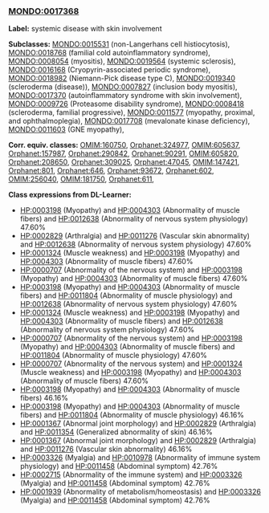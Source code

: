 
### [MONDO:0017368](http://purl.obolibrary.org/obo/MONDO_0017368)
**Label:** systemic disease with skin involvement

**Subclasses:** [MONDO:0015531](http://purl.obolibrary.org/obo/MONDO_0015531) (non-Langerhans cell histiocytosis), [MONDO:0018768](http://purl.obolibrary.org/obo/MONDO_0018768) (familial cold autoinflammatory syndrome), [MONDO:0008054](http://purl.obolibrary.org/obo/MONDO_0008054) (myositis), [MONDO:0019564](http://purl.obolibrary.org/obo/MONDO_0019564) (systemic sclerosis), [MONDO:0016168](http://purl.obolibrary.org/obo/MONDO_0016168) (Cryopyrin-associated periodic syndrome), [MONDO:0018982](http://purl.obolibrary.org/obo/MONDO_0018982) (Niemann-Pick disease type C), [MONDO:0019340](http://purl.obolibrary.org/obo/MONDO_0019340) (scleroderma (disease)), [MONDO:0007827](http://purl.obolibrary.org/obo/MONDO_0007827) (inclusion body myositis), [MONDO:0017370](http://purl.obolibrary.org/obo/MONDO_0017370) (autoinflammatory syndrome with skin involvement), [MONDO:0009726](http://purl.obolibrary.org/obo/MONDO_0009726) (Proteasome disability syndrome), [MONDO:0008418](http://purl.obolibrary.org/obo/MONDO_0008418) (scleroderma, familial progressive), [MONDO:0011577](http://purl.obolibrary.org/obo/MONDO_0011577) (myopathy, proximal, and ophthalmoplegia), [MONDO:0017708](http://purl.obolibrary.org/obo/MONDO_0017708) (mevalonate kinase deficiency), [MONDO:0011603](http://purl.obolibrary.org/obo/MONDO_0011603) (GNE myopathy), 

**Corr. equiv. classes:** [OMIM:160750](http://purl.obolibrary.org/obo/OMIM_160750), [Orphanet:324977](http://www.orpha.net/ORDO/Orphanet_324977), [OMIM:605637](http://purl.obolibrary.org/obo/OMIM_605637), [Orphanet:157987](http://www.orpha.net/ORDO/Orphanet_157987), [Orphanet:290842](http://www.orpha.net/ORDO/Orphanet_290842), [Orphanet:90291](http://www.orpha.net/ORDO/Orphanet_90291), [OMIM:605820](http://purl.obolibrary.org/obo/OMIM_605820), [Orphanet:208650](http://www.orpha.net/ORDO/Orphanet_208650), [Orphanet:309025](http://www.orpha.net/ORDO/Orphanet_309025), [Orphanet:47045](http://www.orpha.net/ORDO/Orphanet_47045), [OMIM:147421](http://purl.obolibrary.org/obo/OMIM_147421), [Orphanet:801](http://www.orpha.net/ORDO/Orphanet_801), [Orphanet:646](http://www.orpha.net/ORDO/Orphanet_646), [Orphanet:93672](http://www.orpha.net/ORDO/Orphanet_93672), [Orphanet:602](http://www.orpha.net/ORDO/Orphanet_602), [OMIM:256040](http://purl.obolibrary.org/obo/OMIM_256040), [OMIM:181750](http://purl.obolibrary.org/obo/OMIM_181750), [Orphanet:611](http://www.orpha.net/ORDO/Orphanet_611), 

**Class expressions from DL-Learner:**

- [HP:0003198](http://purl.obolibrary.org/obo/HP_0003198) (Myopathy) and [HP:0004303](http://purl.obolibrary.org/obo/HP_0004303) (Abnormality of muscle fibers) and [HP:0012638](http://purl.obolibrary.org/obo/HP_0012638) (Abnormality of nervous system physiology) 47.60%
- [HP:0002829](http://purl.obolibrary.org/obo/HP_0002829) (Arthralgia) and [HP:0011276](http://purl.obolibrary.org/obo/HP_0011276) (Vascular skin abnormality) and [HP:0012638](http://purl.obolibrary.org/obo/HP_0012638) (Abnormality of nervous system physiology) 47.60%
- [HP:0001324](http://purl.obolibrary.org/obo/HP_0001324) (Muscle weakness) and [HP:0003198](http://purl.obolibrary.org/obo/HP_0003198) (Myopathy) and [HP:0004303](http://purl.obolibrary.org/obo/HP_0004303) (Abnormality of muscle fibers) 47.60%
- [HP:0000707](http://purl.obolibrary.org/obo/HP_0000707) (Abnormality of the nervous system) and [HP:0003198](http://purl.obolibrary.org/obo/HP_0003198) (Myopathy) and [HP:0004303](http://purl.obolibrary.org/obo/HP_0004303) (Abnormality of muscle fibers) 47.60%
- [HP:0003198](http://purl.obolibrary.org/obo/HP_0003198) (Myopathy) and [HP:0004303](http://purl.obolibrary.org/obo/HP_0004303) (Abnormality of muscle fibers) and [HP:0011804](http://purl.obolibrary.org/obo/HP_0011804) (Abnormality of muscle physiology) and [HP:0012638](http://purl.obolibrary.org/obo/HP_0012638) (Abnormality of nervous system physiology) 47.60%
- [HP:0001324](http://purl.obolibrary.org/obo/HP_0001324) (Muscle weakness) and [HP:0003198](http://purl.obolibrary.org/obo/HP_0003198) (Myopathy) and [HP:0004303](http://purl.obolibrary.org/obo/HP_0004303) (Abnormality of muscle fibers) and [HP:0012638](http://purl.obolibrary.org/obo/HP_0012638) (Abnormality of nervous system physiology) 47.60%
- [HP:0000707](http://purl.obolibrary.org/obo/HP_0000707) (Abnormality of the nervous system) and [HP:0003198](http://purl.obolibrary.org/obo/HP_0003198) (Myopathy) and [HP:0004303](http://purl.obolibrary.org/obo/HP_0004303) (Abnormality of muscle fibers) and [HP:0011804](http://purl.obolibrary.org/obo/HP_0011804) (Abnormality of muscle physiology) 47.60%
- [HP:0000707](http://purl.obolibrary.org/obo/HP_0000707) (Abnormality of the nervous system) and [HP:0001324](http://purl.obolibrary.org/obo/HP_0001324) (Muscle weakness) and [HP:0003198](http://purl.obolibrary.org/obo/HP_0003198) (Myopathy) and [HP:0004303](http://purl.obolibrary.org/obo/HP_0004303) (Abnormality of muscle fibers) 47.60%
- [HP:0003198](http://purl.obolibrary.org/obo/HP_0003198) (Myopathy) and [HP:0004303](http://purl.obolibrary.org/obo/HP_0004303) (Abnormality of muscle fibers) 46.16%
- [HP:0003198](http://purl.obolibrary.org/obo/HP_0003198) (Myopathy) and [HP:0004303](http://purl.obolibrary.org/obo/HP_0004303) (Abnormality of muscle fibers) and [HP:0011804](http://purl.obolibrary.org/obo/HP_0011804) (Abnormality of muscle physiology) 46.16%
- [HP:0001367](http://purl.obolibrary.org/obo/HP_0001367) (Abnormal joint morphology) and [HP:0002829](http://purl.obolibrary.org/obo/HP_0002829) (Arthralgia) and [HP:0011354](http://purl.obolibrary.org/obo/HP_0011354) (Generalized abnormality of skin) 46.16%
- [HP:0001367](http://purl.obolibrary.org/obo/HP_0001367) (Abnormal joint morphology) and [HP:0002829](http://purl.obolibrary.org/obo/HP_0002829) (Arthralgia) and [HP:0011276](http://purl.obolibrary.org/obo/HP_0011276) (Vascular skin abnormality) 46.16%
- [HP:0003326](http://purl.obolibrary.org/obo/HP_0003326) (Myalgia) and [HP:0010978](http://purl.obolibrary.org/obo/HP_0010978) (Abnormality of immune system physiology) and [HP:0011458](http://purl.obolibrary.org/obo/HP_0011458) (Abdominal symptom) 42.76%
- [HP:0002715](http://purl.obolibrary.org/obo/HP_0002715) (Abnormality of the immune system) and [HP:0003326](http://purl.obolibrary.org/obo/HP_0003326) (Myalgia) and [HP:0011458](http://purl.obolibrary.org/obo/HP_0011458) (Abdominal symptom) 42.76%
- [HP:0001939](http://purl.obolibrary.org/obo/HP_0001939) (Abnormality of metabolism/homeostasis) and [HP:0003326](http://purl.obolibrary.org/obo/HP_0003326) (Myalgia) and [HP:0011458](http://purl.obolibrary.org/obo/HP_0011458) (Abdominal symptom) 42.76%


